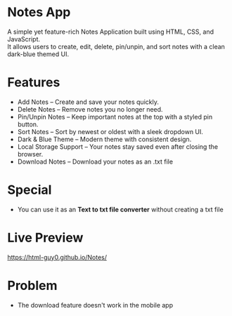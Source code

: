 # Notes App

A simple yet feature-rich Notes Application built using HTML, CSS, and JavaScript.  
It allows users to create, edit, delete, pin/unpin, and sort notes with a clean dark-blue themed UI.

# Features

- Add Notes – Create and save your notes quickly.  
- Delete Notes – Remove notes you no longer need.  
- Pin/Unpin Notes – Keep important notes at the top with a styled pin button.  
- Sort Notes – Sort by newest or oldest with a sleek dropdown UI.  
- Dark & Blue Theme – Modern theme with consistent design.  
- Local Storage Support – Your notes stay saved even after closing the browser.  
- Download Notes – Download your notes as an .txt file

# Special
- You can use it as an **Text to txt file converter** without creating a txt file

# Live Preview 
https://html-guy0.github.io/Notes/

# Problem
- The download feature doesn't work in the mobile app
